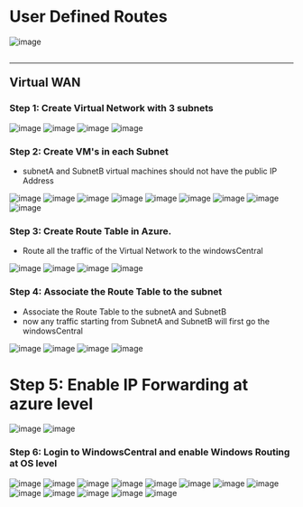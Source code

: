 # User Defined Routes
![image](images/user_defined_routes/0.png)

## <hr/>Virtual WAN
### </hr> Step 1: Create Virtual Network with 3 subnets 
![image](images/user_defined_routes/1.png)
![image](images/user_defined_routes/2.png)
![image](images/user_defined_routes/3.png)
![image](images/user_defined_routes/4.png)


### </hr> Step 2: Create VM's in each Subnet
* subnetA and SubnetB virtual machines should not have the public IP Address

![image](images/user_defined_routes/5.png)
![image](images/user_defined_routes/6.png)
![image](images/user_defined_routes/7.png)
![image](images/user_defined_routes/8.png)
![image](images/user_defined_routes/9.png)
![image](images/user_defined_routes/10.png)
![image](images/user_defined_routes/11.png)
![image](images/user_defined_routes/12.png)
![image](images/user_defined_routes/13.png)

### </hr> Step 3: Create Route Table in Azure.

* Route all the traffic of the Virtual Network to the windowsCentral

![image](images/user_defined_routes/16.png)
![image](images/user_defined_routes/17.png)
![image](images/user_defined_routes/18.png)
![image](images/user_defined_routes/19.png)

### </hr> Step 4: Associate the Route Table to the subnet
* Associate the Route Table to the subnetA and SubnetB
* now any traffic starting from SubnetA and SubnetB will first go the windowsCentral


![image](images/user_defined_routes/20.png)
![image](images/user_defined_routes/21.png)
![image](images/user_defined_routes/22.png)
![image](images/user_defined_routes/23.png)

# Step 5: Enable IP Forwarding at azure level
![image](images/user_defined_routes/31.png)
![image](images/user_defined_routes/32.png)

### </hr> Step 6: Login to WindowsCentral and enable Windows Routing at OS level
![image](images/user_defined_routes/24.png)
![image](images/user_defined_routes/25.png)
![image](images/user_defined_routes/26.png)
![image](images/user_defined_routes/27.png)
![image](images/user_defined_routes/28.png)
![image](images/user_defined_routes/29.png)
![image](images/user_defined_routes/30.png)
![image](images/user_defined_routes/33.png)
![image](images/user_defined_routes/34.png)
![image](images/user_defined_routes/35.png)
![image](images/user_defined_routes/36.png)
![image](images/user_defined_routes/37.png)
![image](images/user_defined_routes/38.png)
